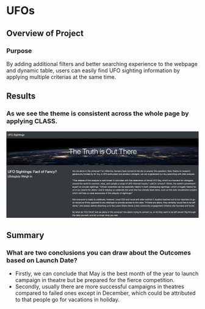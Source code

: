 # UFOs

## Overview of Project

### Purpose
By adding additional filters and better searching experience to the webpage and dynamic table, users can easily find UFO sighting information by applying multiple criterias at the same time.

## Results

### As we see the theme is consistent across the whole page by applying CLASS.
![Image 1](https://github.com/yiningJ/UFOs/blob/main/static/images/Image%201.png)

## Summary

### What are two conclusions you can draw about the Outcomes based on Launch Date?
- Firstly, we can conclude that May is the best month of the year to launch campaign in theatre but be prepared for the fierce competition.
- Secondly, usually there are more successful campaigns in theatres compared to failed ones except in December, which could be attributed to that people go for vacations in holiday.  
